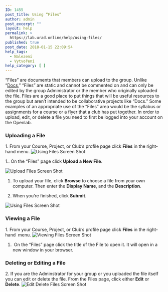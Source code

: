 ```yaml
---
ID: 1455
post_title: Using “Files”
author: admin
post_excerpt: ""
layout: help
permalink: >
  https://lab.urad.online/help/using-files/
published: true
post_date: 2018-01-15 22:09:54
help_tags:
  - Nalezení
  - Vytvoření
help_category: [ ]
---
```

“Files” are documents that members can upload to the group. Unlike “<a title="Using “Docs”" href="https://lab.urad.online/help/using-docs/">Docs</a>,” “Files” are static and cannot be commented on and can only be edited by the group Administrator or the member who originally uploaded the file. Files are a good place to put things that will be useful resources to the group but aren’t intended to be collaborative projects like “Docs.” Some examples of an appropriate use of the “Files” area would be the syllabus or assignments for a course or a flyer that a club has put together. In order to upload, edit, or delete a file you need to first be logged into your account on the Openlab.
<h3><strong>Uploading a File</strong></h3>
1. From your Course, Project, or Club’s profile page click <strong>Files</strong> in the right-hand menu.

<img class="alignnone wp-image-36519 size-full" src="https://openlab.citytech.cuny.edu/wp-content/uploads/2012/09/Using_Files_1_v2.png" alt="Using Files Screen Shot" />

1.. On the “Files” page click <strong>Upload a New File</strong>.

<img class="alignnone wp-image-36521 size-full" src="https://openlab.citytech.cuny.edu/wp-content/uploads/2012/09/Using_Files_2_v2.png" alt="Upload Files Screen Shot" />

1. To upload your file, click <strong>Browse</strong> to choose a file from your own computer. Then enter the <strong>Display Name</strong>, and the <strong>Description</strong>.

2. When you’re finished, click <strong>Submit</strong>.

<img class="alignnone wp-image-36522 size-full" src="https://openlab.citytech.cuny.edu/wp-content/uploads/2012/09/Using_Files_3_v2.png" alt="Using Files Screen Shot" />
<h3><strong>Viewing a File</strong></h3>
1. From your Course, Project, or Club’s profile page click <strong>Files</strong> in the right-hand  menu.

<img class="alignnone wp-image-36519 size-full" src="https://openlab.citytech.cuny.edu/wp-content/uploads/2012/09/Using_Files_1_v2.png" alt="Viewing Files Screen Shot" />

1.  On the “Files” page click the title of the File to open it. It will open in a new window in your browser.
<h3><strong>Deleting or Editing a File</strong></h3>
2. If you are the Adminstrator for your group or you uploaded the file itself you can edit or delete the file. From the Files page, click either <strong>Edit</strong> or <strong>Delete</strong>.

<img class="alignnone wp-image-36523 size-full" src="https://openlab.citytech.cuny.edu/wp-content/uploads/2012/09/Using_Files_5_v2.png" alt="Edit Delete Files Screen Shot" />
